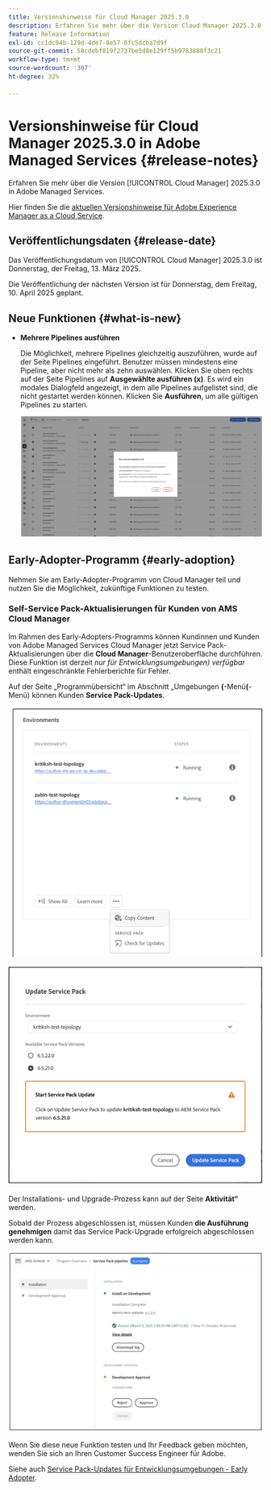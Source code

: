 ```yaml
---
title: Versionshinweise für Cloud Manager 2025.3.0
description: Erfahren Sie mehr über die Version Cloud Manager 2025.3.0 in Adobe Managed Services.
feature: Release Information
exl-id: cc1dc94b-129d-4de7-8e57-8fc5dcba7d9f
source-git-commit: 58cdebf819f2737be5d8e129ff5b9783888f3c21
workflow-type: tm+mt
source-wordcount: '307'
ht-degree: 32%

---
```


# Versionshinweise für Cloud Manager 2025.3.0 in Adobe Managed Services {#release-notes}

<!-- RELEASE WIKI  https://wiki.corp.adobe.com/display/DMSArchitecture/Cloud+Manager+2025.02.0+Release -->

Erfahren Sie mehr über die Version [!UICONTROL Cloud Manager] 2025.3.0 in Adobe Managed Services.

Hier finden Sie die [aktuellen Versionshinweise für Adobe Experience Manager as a Cloud Service](https://experienceleague.adobe.com/de/docs/experience-manager-cloud-service/content/release-notes/home).

## Veröffentlichungsdaten {#release-date}

Das Veröffentlichungsdatum von [!UICONTROL Cloud Manager] 2025.3.0 ist Donnerstag, der Freitag, 13. März 2025.

Die Veröffentlichung der nächsten Version ist für Donnerstag, dem Freitag, 10. April 2025 geplant.

## Neue Funktionen {#what-is-new}

* **Mehrere Pipelines ausführen**

  Die Möglichkeit, mehrere Pipelines gleichzeitig auszuführen, wurde auf der Seite Pipelines eingeführt. Benutzer müssen mindestens eine Pipeline, aber nicht mehr als zehn auswählen. Klicken Sie oben rechts auf der Seite Pipelines auf **Ausgewählte ausführen (x)**. Es wird ein modales Dialogfeld angezeigt, in dem alle Pipelines aufgelistet sind, die nicht gestartet werden können. Klicken Sie **Ausführen**, um alle gültigen Pipelines zu starten.

  ![Dialogfeld „Ausgewählte Pipelines ausführen“](/help/release-notes/assets/run-selected-pipelines.png)



## Early-Adopter-Programm {#early-adoption}

Nehmen Sie am Early-Adopter-Programm von Cloud Manager teil und nutzen Sie die Möglichkeit, zukünftige Funktionen zu testen.

### Self-Service Pack-Aktualisierungen für Kunden von AMS Cloud Manager

Im Rahmen des Early-Adopters-Programms können Kundinnen und Kunden von Adobe Managed Services Cloud Manager jetzt Service Pack-Aktualisierungen über die **Cloud Manager**-Benutzeroberfläche durchführen. Diese Funktion ist derzeit *nur für Entwicklungsumgebungen) verfügbar* enthält eingeschränkte Fehlerberichte für Fehler.

Auf der Seite „Programmübersicht“ im Abschnitt „Umgebungen **(**-Menü&#x200B;**(**-Menü) können Kunden **Service Pack-Updates**.

![Menüoption „Nach Updates suchen“](/help/release-notes/assets/check-for-updates-1.png)

![Dialogfeld „Service Pack aktualisieren“](/help/release-notes/assets/check-for-updates-2.png)

Der Installations- und Upgrade-Prozess kann auf der Seite **Aktivität“** werden.

Sobald der Prozess abgeschlossen ist, müssen Kunden **die Ausführung genehmigen** damit das Service Pack-Upgrade erfolgreich abgeschlossen werden kann.

![Aktualisierung der Service-Seite genehmigen](/help/release-notes/assets/check-for-updates-3.png)

Wenn Sie diese neue Funktion testen und Ihr Feedback geben möchten, wenden Sie sich an Ihren Customer Success Engineer für Adobe.

Siehe auch [Service Pack-Updates für Entwicklungsumgebungen - Early Adopter](/help/using/service-packs-environments.md).


<!-- ## Bug fixes {#bug-fixes}

* A

Known Issues {#known-issues}

* A -->
